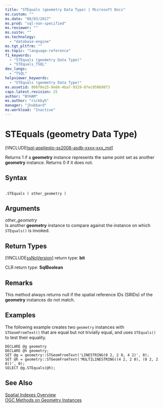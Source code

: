 ```yaml
---
title: "STEquals (geometry Data Type) | Microsoft Docs"
ms.custom: ""
ms.date: "08/03/2017"
ms.prod: "sql-non-specified"
ms.reviewer: ""
ms.suite: ""
ms.technology: 
  - "database-engine"
ms.tgt_pltfrm: ""
ms.topic: "language-reference"
f1_keywords: 
  - "STEquals (geometry Data Type)"
  - "STEquals_TSQL"
dev_langs: 
  - "TSQL"
helpviewer_keywords: 
  - "STEquals (geometry Data Type)"
ms.assetid: 808f0e25-9e68-4ba7-9329-07ec950698f3
caps.latest.revision: 25
author: "BYHAM"
ms.author: "rickbyh"
manager: "jhubbard"
ms.workload: "Inactive"
---
```

# STEquals (geometry Data Type)
[!INCLUDE[tsql-appliesto-ss2008-asdb-xxxx-xxx_md](../../includes/tsql-appliesto-ss2008-asdb-xxxx-xxx-md.md)]

Returns 1 if a **geometry** instance represents the same point set as another **geometry** instance. Returns 0 if it does not.
  
## Syntax  
  
```  
  
.STEquals ( other_geometry )  
```  
  
## Arguments  
 *other_geometry*  
 Is another **geometry** instance to compare against the instance on which `STEquals()` is invoked.  
  
## Return Types  
 [!INCLUDE[ssNoVersion](../../includes/ssnoversion-md.md)] return type: **bit**  
  
 CLR return type: **SqlBoolean**  
  
## Remarks  
 This method always returns null if the spatial reference IDs (SRIDs) of the **geometry** instances do not match.  
  
## Examples  
 The following example creates two `geometry` instances with `STGeomFromText()` that are equal but not trivially equal, and uses `STEquals()` to test their equality.  
  
```  
DECLARE @g geometry  
DECLARE @h geometry;  
SET @g = geometry::STGeomFromText('LINESTRING(0 2, 2 0, 4 2)', 0);  
SET @h = geometry::STGeomFromText('MULTILINESTRING((4 2, 2 0), (0 2, 2 0))', 0);  
SELECT @g.STEquals(@h);  
```  
  
## See Also  
 [Spatial Indexes Overview](../../relational-databases/spatial/spatial-indexes-overview.md)   
 [OGC Methods on Geometry Instances](../../t-sql/spatial-geometry/ogc-methods-on-geometry-instances.md)  
  
  

